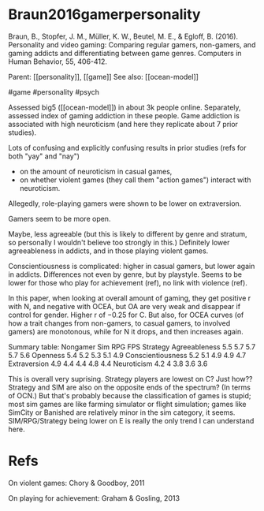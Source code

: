 # Braun2016gamerpersonality

Braun, B., Stopfer, J. M., Müller, K. W., Beutel, M. E., & Egloff, B. (2016). Personality and video gaming: Comparing regular gamers, non-gamers, and gaming addicts and differentiating between game genres. Computers in Human Behavior, 55, 406-412.

Parent: [[personality]], [[game]]
See also: [[ocean-model]]

#game #personality #psych


Assessed big5 ([[ocean-model]]) in about 3k people online. Separately, assessed index of gaming addiction in these people. Game addiction is associated with high neuroticism (and here they replicate about 7 prior studies).

Lots of confusing and explicitly confusing results in prior studies (refs for both "yay" and "nay")
* on the amount of neuroticism in casual games, 
* on whether violent games (they call them "action games") interact with neuroticism.

Allegedly, role-playing gamers were shown to be lower on extraversion.

Gamers seem to be more open. 

Maybe, less agreeable (but this is likely to different by genre and stratum, so personally I wouldn't believe too strongly in this.) Definitely lower agreeableness in addicts, and in those playing violent games.

Conscientiousness is complicated: higher in casual gamers, but lower again in addicts. Differences not even by genre, but by playstyle. Seems to be lower for those who play for achievement (ref), no link with violence (ref).

In this paper, when looking at overall amount of gaming, they get positive r with N, and negative with OCEA, but OA are very weak and disappear if control for gender. Higher r of −0.25 for C. But also, for OCEA curves (of how a trait changes from non-gamers, to casual gamers, to involved gamers) are monotonous, while for N it drops, and then increases again.

Summary table:
Nongamer	Sim	RPG	FPS	Strategy
Agreeableness	5.5	5.7	5.7	5.7	5.6
Openness	5.4	5.2	5.3	5.1	4.9
Conscientiousness	5.2	5.1	4.9	4.9	4.7
Extraversion	4.9	4.4	4.4	4.8	4.4
Neuroticism	4.2	4	3.8	3.6	3.6

This is overall very suprising. Strategy players are lowest on C? Just how?? Strategy and SIM are also on the opposite ends of the spectrum? (In terms of OCN.) But that's probably because the classification of games is stupid; most sim games are like farming simulator or flight simulation; games like SimCity or Banished are relatively minor in the sim category, it seems. SIM/RPG/Strategy being lower on E is really the only trend I can understand here.

# Refs

On violent games: Chory & Goodboy, 2011

On playing for achievement: Graham & Gosling, 2013
